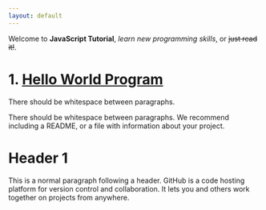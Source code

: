 ```yaml
---
layout: default
---
```


Welcome to **JavaScript Tutorial**, _learn new programming skills_, or ~~just read it!~~.

# 1. [Hello World Program](./2022/05/24/js1.html)

There should be whitespace between paragraphs.

There should be whitespace between paragraphs. We recommend including a README, or a file with information about your project.

# Header 1

This is a normal paragraph following a header. GitHub is a code hosting platform for version control and collaboration. It lets you and others work together on projects from anywhere.
